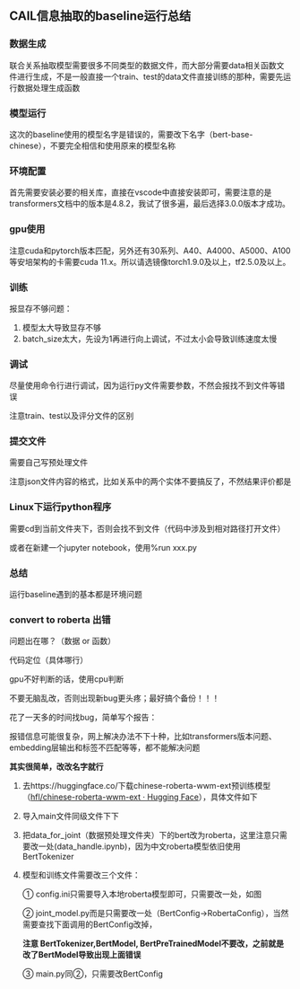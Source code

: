 ## CAIL信息抽取的baseline运行总结

### 数据生成

联合关系抽取模型需要很多不同类型的数据文件，而大部分需要data相关函数文件进行生成，不是一般直接一个train、test的data文件直接训练的那种，需要先运行数据处理生成函数

### 模型运行

这次的baseline使用的模型名字是错误的，需要改下名字（bert-base-chinese），不要完全相信和使用原来的模型名称

### 环境配置

首先需要安装必要的相关库，直接在vscode中直接安装即可，需要注意的是transformers文档中的版本是4.8.2，我试了很多遍，最后选择3.0.0版本才成功。

### gpu使用

注意cuda和pytorch版本匹配，另外还有30系列、A40、A4000、A5000、A100等安培架构的卡需要cuda 11.x。所以请选镜像torch1.9.0及以上，tf2.5.0及以上。

### 训练

报显存不够问题：

1. 模型太大导致显存不够
2. batch_size太大，先设为1再进行向上调试，不过太小会导致训练速度太慢

### 调试

尽量使用命令行进行调试，因为运行py文件需要参数，不然会报找不到文件等错误

注意train、test以及评分文件的区别

### 提交文件

需要自己写预处理文件

注意json文件内容的格式，比如关系中的两个实体不要搞反了，不然结果评价都是

### Linux下运行python程序

需要cd到当前文件夹下，否则会找不到文件（代码中涉及到相对路径打开文件）

或者在新建一个jupyter notebook，使用%run xxx.py

### 总结

运行baseline遇到的基本都是环境问题

### convert to roberta 出错

问题出在哪？（数据 or 函数）

代码定位（具体哪行）

gpu不好判断的话，使用cpu判断

不要无脑乱改，否则出现新bug更头疼；最好搞个备份！！！



花了一天多的时间找bug，简单写个报告：

报错信息可能很复杂，网上解决办法不下十种，比如transformers版本问题、embedding层输出和标签不匹配等等，都不能解决问题

**其实很简单，改改名字就行**

1. 去https://huggingface.co/下载chinese-roberta-wwm-ext预训练模型（[hfl/chinese-roberta-wwm-ext · Hugging Face](https://huggingface.co/hfl/chinese-roberta-wwm-ext)），具体文件如下

2. 导入main文件同级文件下下

3. 把data_for_joint（数据预处理文件夹）下的bert改为roberta，这里注意只需要改一处(data_handle.ipynb)，因为中文roberta模型依旧使用BertTokenizer

4. 模型和训练文件需要改三个文件：

   ① config.ini只需要导入本地roberta模型即可，只需要改一处，如图

   ② joint_model.py而是只需要改一处（BertConfig->RobertaConfig），当然需要查找下面调用的BertConfig改掉，

   **注意 BertTokenizer,BertModel, BertPreTrainedModel不要改，之前就是改了BertModel导致出现上面错误**

   ③ main.py同②，只需要改BertConfig